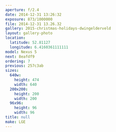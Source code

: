 ```yaml
---
aperture: f/2.4
date: 2014-12-31 13:26:32
exposure: 873/1000000
file: 2014-12-31 13.26.32
gallery: 2015-christmas-holidays-dwingelderveld
layout: gallery-photo
location:
  latitude: 52.81127
  longitude: 6.4160361111111
model: Nexus 5
next: 8eafdf9
ordering: 7
previous: 257c3ab
sizes:
  640w:
    height: 474
    width: 640
  200x200:
    height: 200
    width: 200
  96x96:
    height: 96
    width: 96
title: null
make: LGE
---
```


